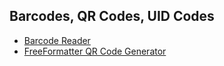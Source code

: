 ## Barcodes, QR Codes, UID Codes

- [Barcode Reader](https://online-barcode-reader.inliteresearch.com/)
- [FreeFormatter QR Code Generator](https://www.freeformatter.com/qr-code-generator.html)